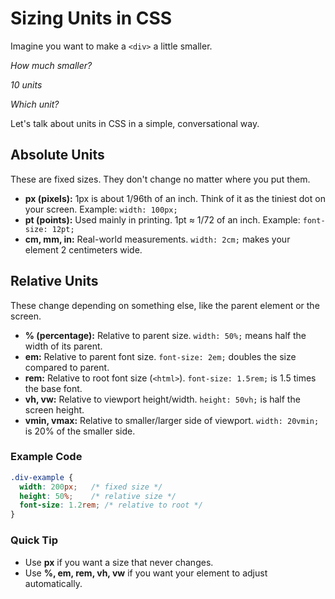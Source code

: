# Sizing Units in CSS

Imagine you want to make a `<div>` a little smaller.

*How much smaller?*

*10 units*

*Which unit?*

Let's talk about units in CSS in a simple, conversational way.

## Absolute Units

These are fixed sizes. They don't change no matter where you put them.

* **px (pixels):** 1px is about 1/96th of an inch. Think of it as the tiniest dot on your screen. Example: `width: 100px;`
* **pt (points):** Used mainly in printing. 1pt ≈ 1/72 of an inch. Example: `font-size: 12pt;`
* **cm, mm, in:** Real-world measurements. `width: 2cm;` makes your element 2 centimeters wide.

## Relative Units

These change depending on something else, like the parent element or the screen.

* **% (percentage):** Relative to parent size. `width: 50%;` means half the width of its parent.
* **em:** Relative to parent font size. `font-size: 2em;` doubles the size compared to parent.
* **rem:** Relative to root font size (`<html>`). `font-size: 1.5rem;` is 1.5 times the base font.
* **vh, vw:** Relative to viewport height/width. `height: 50vh;` is half the screen height.
* **vmin, vmax:** Relative to smaller/larger side of viewport. `width: 20vmin;` is 20% of the smaller side.

### Example Code

```css
.div-example {
  width: 200px;   /* fixed size */
  height: 50%;    /* relative size */
  font-size: 1.2rem; /* relative to root */
}
```

### Quick Tip

* Use **px** if you want a size that never changes.
* Use **%, em, rem, vh, vw** if you want your element to adjust automatically.
